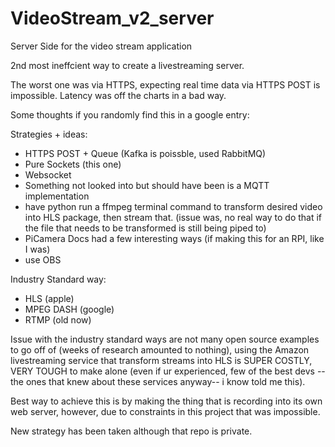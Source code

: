 # VideoStream_v2_server
Server Side for the video stream application


2nd most ineffcient way to create a livestreaming server. 

The worst one was via HTTPS, expecting real time data via HTTPS POST is impossible.
Latency was off the charts in a bad way.

Some thoughts if you randomly find this in a google entry:

Strategies + ideas:
- HTTPS POST + Queue (Kafka is poissble, used RabbitMQ)
- Pure Sockets (this one)
- Websocket
- Something not looked into but should have been is a MQTT implementation
- have python run a ffmpeg terminal command to transform desired video into HLS package, then stream that. (issue was, no real way to do that if the file that needs to be transformed is still being piped to)
- PiCamera Docs had a few interesting ways (if making this for an RPI, like I was)
- use OBS

Industry Standard way:
- HLS (apple)
- MPEG DASH (google)
- RTMP (old now)

Issue with the industry standard ways are not many open source examples to go off of (weeks of research amounted to nothing), using the Amazon livestreaming service that transform streams into HLS is SUPER COSTLY, VERY TOUGH to make alone (even if ur experienced, few of the best devs -- the ones that knew about these services anyway-- i know told me this).

Best way to achieve this is by making the thing that is recording into its own web server, however, due to constraints in this project that was impossible.

 New strategy has been taken although that repo is private.
